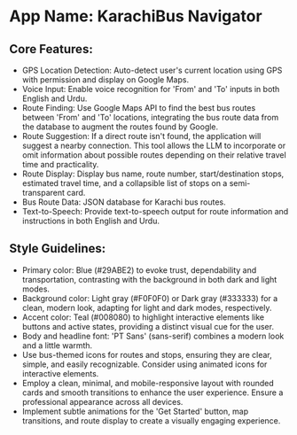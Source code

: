 # **App Name**: KarachiBus Navigator

## Core Features:

- GPS Location Detection: Auto-detect user's current location using GPS with permission and display on Google Maps.
- Voice Input: Enable voice recognition for 'From' and 'To' inputs in both English and Urdu.
- Route Finding: Use Google Maps API to find the best bus routes between 'From' and 'To' locations, integrating the bus route data from the database to augment the routes found by Google.
- Route Suggestion: If a direct route isn't found, the application will suggest a nearby connection. This tool allows the LLM to incorporate or omit information about possible routes depending on their relative travel time and practicality.
- Route Display: Display bus name, route number, start/destination stops, estimated travel time, and a collapsible list of stops on a semi-transparent card.
- Bus Route Data: JSON database for Karachi bus routes.
- Text-to-Speech: Provide text-to-speech output for route information and instructions in both English and Urdu.

## Style Guidelines:

- Primary color: Blue (#29ABE2) to evoke trust, dependability and transportation, contrasting with the background in both dark and light modes.
- Background color: Light gray (#F0F0F0) or Dark gray (#333333) for a clean, modern look, adapting for light and dark modes, respectively.
- Accent color: Teal (#008080) to highlight interactive elements like buttons and active states, providing a distinct visual cue for the user.
- Body and headline font: 'PT Sans' (sans-serif) combines a modern look and a little warmth.
- Use bus-themed icons for routes and stops, ensuring they are clear, simple, and easily recognizable. Consider using animated icons for interactive elements.
- Employ a clean, minimal, and mobile-responsive layout with rounded cards and smooth transitions to enhance the user experience. Ensure a professional appearance across all devices.
- Implement subtle animations for the 'Get Started' button, map transitions, and route display to create a visually engaging experience.